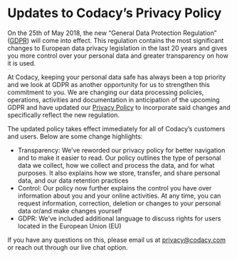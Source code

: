 # Updates to Codacy’s Privacy Policy

On the 25th of May 2018, the new “General Data Protection Regulation” ([GDPR](https://en.wikipedia.org/wiki/General_Data_Protection_Regulation)) will come into effect. This regulation contains the most significant changes to European data privacy legislation in the last 20 years and gives you more control over your personal data and greater transparency on how it is used.

At Codacy, keeping your personal data safe has always been a top priority and we look at GDPR as another opportunity for us to strengthen this commitment to you. We are changing our data processing policies, operations, activities and documentation in anticipation of the upcoming GDPR and have updated our [Privacy Policy](https://www.codacy.com/privacy) to incorporate said changes and specifically reflect the new regulation.

The updated policy takes effect immediately for all of Codacy’s customers and users. Below are some change highlights:

- Transparency: We’ve reworded our privacy policy for better navigation and to make it easier to read. Our policy outlines the type of personal data we collect, how we collect and process the data, and for what purposes. It also explains how we store, transfer, and share personal data, and our data retention practices
- Control: Our policy now further explains the control you have over information about you and your online activities. At any time, you can request information, correction, deletion or changes to your personal data or/and make changes yourself
- GDPR: We’ve included additional language to discuss rights for users located in the European Union (EU)

If you have any questions on this, please email us at privacy@codacy.com or reach out through our live chat option.
